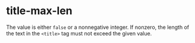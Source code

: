 # title-max-len

The value is either `false` or a nonnegative integer. If nonzero, the length of the text in the `<title>` tag must not exceed the given value.
